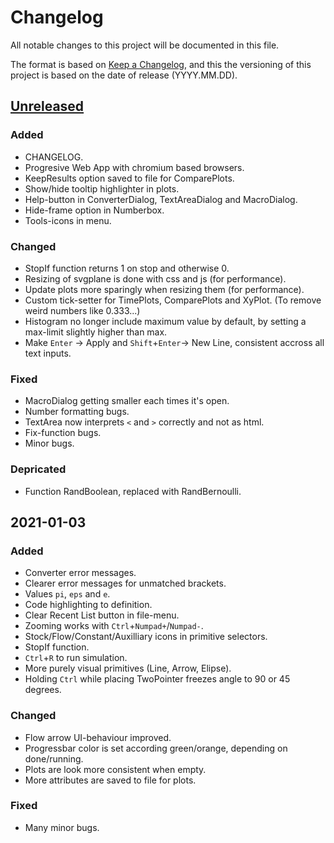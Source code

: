 # Changelog

All notable changes to this project will be documented in this file.

The format is based on [Keep a Changelog](https://keepachangelog.com/en/1.0.0/), and this the versioning of this project is based on the date of release (YYYY.MM.DD).

## [Unreleased]

### Added
- CHANGELOG.
- Progresive Web App with chromium based browsers.
- KeepResults option saved to file for ComparePlots.
- Show/hide tooltip highlighter in plots.
- Help-button in ConverterDialog, TextAreaDialog and MacroDialog.
- Hide-frame option in Numberbox.
- Tools-icons in menu.

### Changed
- StopIf function returns 1 on stop and otherwise 0.
- Resizing of svgplane is done with css and js (for performance).
- Update plots more sparingly when resizing them (for performance).
- Custom tick-setter for TimePlots, ComparePlots and XyPlot. (To remove weird numbers like 0.333...)
- Histogram no longer include maximum value by default, by setting a max-limit slightly higher than max.
- Make `Enter` -> Apply and `Shift`+`Enter`-> New Line, consistent accross all text inputs.

### Fixed 
- MacroDialog getting smaller each times it's open.
- Number formatting bugs.
- TextArea now interprets `<` and `>` correctly and not as html.
- Fix-function bugs.
- Minor bugs.

### Depricated
- Function RandBoolean, replaced with RandBernoulli.


## 2021-01-03
### Added 
- Converter error messages.
- Clearer error messages for unmatched brackets.
- Values `pi`, `eps` and `e`.
- Code highlighting to definition.
- Clear Recent List button in file-menu.
- Zooming works with `Ctrl`+`Numpad+`/`Numpad-`.
- Stock/Flow/Constant/Auxilliary icons in primitive selectors.
- StopIf function.
- `Ctrl`+`R` to run simulation.
- More purely visual primitives (Line, Arrow, Elipse).
- Holding `Ctrl` while placing TwoPointer freezes angle to 90 or 45 degrees.

### Changed
- Flow arrow UI-behaviour improved.
- Progressbar color is set according green/orange, depending on done/running.
- Plots are look more consistent when empty.
- More attributes are saved to file for plots.

### Fixed
- Many minor bugs.



[Unreleased]: https://github.com/stochsd/stochsd
